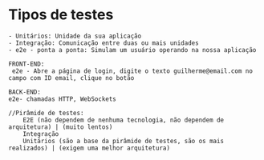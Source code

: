 # Tipos de testes

    - Unitários: Unidade da sua aplicação
    - Integração: Comunicação entre duas ou mais unidades
    - e2e - ponta a ponta: Simulam um usuário operando na nossa aplicação

    FRONT-END:
     e2e - Abre a página de login, digite o texto guilherme@email.com no campo com ID email, clique no botão

    BACK-END:
    e2e- chamadas HTTP, WebSockets

    //Pirâmide de testes:
        E2E (não dependem de nenhuma tecnologia, não dependem de arquitetura) | (muito lentos)
        Integração
        Unitários (são a base da pirâmide de testes, são os mais realizados) | (exigem uma melhor arquitetura)
